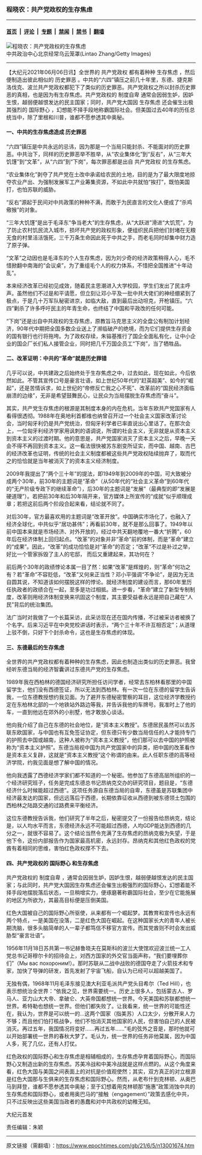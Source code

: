 ### 程晓农：共产党政权的生存焦虑

---

#### [首页](../../../..?n13001674) &nbsp;|&nbsp; [评论](../../../../../epoch-comment?n13001674) &nbsp;|&nbsp; [专题](../../../../../epoch-special?n13001674) &nbsp;|&nbsp; [禁闻](../../../../../epoch-news?n13001674) &nbsp;|&nbsp; [禁书](../../../../../books?n13001674) &nbsp;|&nbsp; [翻墙](https://github.com/gfw-breaker/nogfw/blob/master/README.md?n13001674)


<div><img alt="程晓农：共产党政权的生存焦虑" class="attachment-djy_600_400 size-djy_600_400 wp-post-image" src="https://i.epochtimes.com/assets/uploads/2021/06/id12991773-1511012105372382-600x400-1.jpeg"/>
<div class="caption">
 中共政治中心北京经常乌云笼罩(Lintao Zhang/Getty Images)
</div></div><hr/><div class="post_content" id="artbody" itemprop="articleBody">
 <!-- article content begin -->
 <p>
  【大纪元2021年06月06日讯】全世界的
  <ok href="https://www.epochtimes.com/gb/tag/%E5%85%B1%E4%BA%A7%E5%85%9A%E6%94%BF%E6%9D%83.html">
   共产党政权
  </ok>
  都有着种种
  <ok href="https://www.epochtimes.com/gb/tag/%E7%94%9F%E5%AD%98%E7%84%A6%E8%99%91.html">
   生存焦虑
  </ok>
  ，然后便制造出彼此相似的
  <ok href="https://www.epochtimes.com/gb/tag/%E5%8E%86%E5%8F%B2%E7%BD%AA%E6%81%B6.html">
   历史罪恶
  </ok>
  。中共的“六四”镇压之前几十年里，东德、捷克斯洛伐克、波兰共产党政权都犯下了类似的历史罪恶。共产党政权之所以封杀历史罪恶的真相，也是因为有生存焦虑。共产党政权的
  <ok href="https://www.epochtimes.com/gb/tag/%E5%88%B6%E5%BA%A6%E8%87%AA%E5%8D%91.html">
   制度自卑
  </ok>
  通常会因弱生妒，因妒生恨，越弱便越恨发达的民主国家；同时，共产党大国因
  <ok href="https://www.epochtimes.com/gb/tag/%E7%94%9F%E5%AD%98%E7%84%A6%E8%99%91.html">
   生存焦虑
  </ok>
  还会催生出极其强烈的
  <ok href="https://www.epochtimes.com/gb/tag/%E5%9B%BD%E9%99%85%E9%87%8E%E5%BF%83.html">
   国际野心
  </ok>
  ，幻想能不择手段地称霸国际社会。但美国过去40年的历任总统当中，除了里根和川普，谁都不愿参透其中奥秘。
 </p>
 <h4>
  一、中共的生存焦虑造成
  <ok href="https://www.epochtimes.com/gb/tag/%E5%8E%86%E5%8F%B2%E7%BD%AA%E6%81%B6.html">
   历史罪恶
  </ok>
 </h4>
 <p>
  “六四”镇压是中共永远的忌讳，因为那是一个当局只能封杀、不能面对的历史罪恶。中共治下，同样的历史罪恶举不胜举，从“农业集体化”到“反右”，从“三年大饥馑”到“文革”，从“六四”到“下岗”，每次罪恶都是出自
  <ok href="https://www.epochtimes.com/gb/tag/%E5%85%B1%E4%BA%A7%E5%85%9A%E6%94%BF%E6%9D%83.html">
   共产党政权
  </ok>
  的生存焦虑。
 </p>
 <p>
  “农业集体化”剥夺了共产党在土改中承诺给农民的土地，目的是为了最大限度地掠夺农业产出、为强制发展军工产业筹集资源，不如此中共就怕“挨打”，既怕美国打，也怕苏联的威胁。
 </p>
 <p>
  “反右”源起于民间对中共政策的种种不满，而敢于为民直言的文化人便成了“杀鸡儆猴”的对象。
 </p>
 <p>
  “三年大饥馑”是出于毛泽东“争当老大”的生存焦虑，从“大跃进”滑进“大饥荒”，为了防止农村饥民流入城市，损坏共产党的政权形象，便组织民兵把他们封堵在无粮无食的村里活活饿死，三千万条生命因此死于中共之手，而老毛同时却集中财力造了原子弹。
 </p>
 <p>
  “文革”之动因也是毛泽东的个人生存焦虑，因为刘少奇的经济政策稍得人心，毛不惜掀翻中南海的“会议桌”，为了重组毛个人的权力体系，不惜把全国推进“十年动乱”。
 </p>
 <p>
  本来经济改革已经初见成效，随着民主思潮进入大学校园，学生们发出了民主呼声。虽然他们不过是和平请愿，但立刻让邓小平及一批中共大佬们的神经绷紧到了极点，于是几十万军队秘密进京，如临大敌，直到最后出动坦克，开枪镇压。“六四”剿杀了许多呼吁民主的年青生命，也终结了中国和平政改的任何可能。
 </p>
 <p>
  “下岗”还是出自中共政权的生存焦虑，原教旨马克思主义的全盘公有制加计划经济，90年代中期把全国多数企业送上了濒临破产的绝境，而为它们提供生存资金的国有银行也行将拖垮。为了政权存续，朱镕基推行了国企全面私有化，让中小企业的国企厂长们私人接管企业，同时把几千万国企员工“下岗”，当了牺牲品。
 </p>
 <h4>
  二、改革证明：中共的“革命”就是历史罪错
 </h4>
 <p>
  几乎可以说，中共建政之后始终处于生存焦虑之中，过去如此，现在如此，今后依然如此。不管其宣传口号是豪言壮语，如上世纪50年代的“赶英超美”、如今的“崛起”，还是苦情诉求，如上世纪的“帝修反亡我之心不死”、改革前的“国民经济面临崩溃的边缘”，无非是希望鼓舞民心，让民众为当局摆脱生存焦虑而“奋斗”。
 </p>
 <p>
  其实，共产党生存焦虑的根源是其制度本身的内在危机，当年东欧共产党国家有人看得很透彻。1988年在奥地利首都维也纳曾召开过一个社会主义国家改革讨论会，当时匈牙利仍是共产党统治，但匈牙利学者已率直说出心里话了。在那次会上，一位匈牙利经济学家用讽刺的语调说，所谓的社会主义，无非就是从资本主义到资本主义的过渡时期。他的意思是，共产党国家消灭了资本主义之后，早晚一天会不得不再回到资本主义。这一看法很快被苏东剧变所证实，而中国、越南、古巴的经济改革也证明，传统的社会主义制度都被这些共产党政权陆续抛弃了，取而代之的恰恰就是当年被消灭了的资本主义经济制度。
 </p>
 <p>
  2009年我提出了“两个三十年”的提法，即1949年到2009年的中国，可大致被分成两个30年，前30年的主题词是“革命”（从50年代的“社会主义革命”到60年代的“无产阶级专政下的继续革命”），后30年的主题词是“发展”（最典型的即“发展是硬道理”）。若把前30年和后30年隔开来，官方媒体上所宣传的“成就”似乎顺理成章；若把这前后两个阶段合起来看，结论就不同了。
 </p>
 <p>
  对后30年，官方最喜欢用的主题词是“改革开放”。中国确实市场化了，也融入了经济全球化，中共似乎“居功甚伟”；再看前30年，就不是那么回事了。1949年以前中国本来就是市场经济、对外开放的，经过中共天翻地覆地一番大“折腾”，60年后在经济体制上回归起点。“改革”的对象并非“革命”前的体制，而是“革命”建立的“成果”。因此，“改革”的成功恰恰是对“革命”的否定；“改革”不过是补过之举，好比一个管家拆毁了主人的宅邸， 而后又重建起来，其功何在？
 </p>
 <p>
  前后两个30年的政绩悖论本属一目了然：如果“改革”是辉煌的，则“革命”何功之有？若“革命”不容贬低，“改革”又何来正当性？邓小平强调“不争论”，是因为无法自圆其说，不知道该如何摆脱这样的悖论。就经济制度的建设而言，那60年里历任执政者的政绩合在一起，至多是功过相抵。进一步看，“革命”建立了新型专制制度，改革则用经济体制变换来巩固这个制度，其主要受益者永远是把自己藏在“人民”背后的统治集团。
 </p>
 <p>
  法广当时对我做了一个长篇采访，此采访现在还在国内传播，不过被采访者被换了个名字。后来习近平在中央党校讲话时表示，“两个三十年不许互相否定”；从道理上驳不倒，只好下个封杀命令，这也是生存焦虑的体现。
 </p>
 <h4>
  三、东德最后的生存焦虑
 </h4>
 <p>
  全世界的共产党政权都有着种种的生存焦虑，因此也制造出类似的历史罪恶。我曾经听东德当局的经济智囊讲过东德共产党的生存焦虑。
 </p>
 <p>
  1989年我在西柏林的德国经济研究所担任访问学者，经常去东柏林看那里的中国留学生，他们没有西德签证，所以无法到西柏林。有一次一位在东德的留学生告诉我，一位东德教授想约我见面。为了避开东德秘密警察的耳目，这位经济学教授约定在东柏林北部的一个地铁站外路边等我，并告诉我他的车牌号。我准时上了他的车，一直到他远在郊外的小别墅，他才敢放心谈话。
 </p>
 <p>
  他向我介绍了自己在东德的社会地位，是“资本主义教授”。东德居民虽然可以去苏联东欧国家，与中国也有互免签证协定，但东德只有少数当局信任的人才能持专门的护照去中国或越南，这种人被称为“资本主义教授”，他们那可以去中国的护照被称为“资本主义护照”。东德当局视中国为共产党国家中的异类，把中国的改革看作是资本主义复辟，这就是“资本主义教授”这个称谓的由来。此人任职东德的高等经济学院，约我见面是想了解中国的情况。
 </p>
 <p>
  他向我透露了西德经济学家们都不知道的一个秘密。他参加了东德高层所组织的一个经济研究班子，任务是完成东德总书记昂纳克交办的研究项目，题目是，“东德经济什么时候能超过西德”。这项任务源自东德当局的自卑，东德虽是苏联集团中经济最发达的国家，但远远落后于西德，长期依靠征收从西德到被东德领土包围的西柏林之陆路交通的过路费来平衡经济。
 </p>
 <p>
  这位东德教授告诉我，他们研究了半年之后，秘密提交了一份报告给昂纳克，结论是，以人均水平而言，东德经济永远不可能超过西德，人均GDP能达到西德的几分之一，就很不容易了。这个结论当然令充满了生存焦虑的昂纳克极为失望，于是他下令，这份内部报告作为国家最高机密，永远封存。昂纳克和其他红色政权的党酋有着相同的思维，害怕红色政权撑不下去。
 </p>
 <h4>
  四、共产党政权的
  <ok href="https://www.epochtimes.com/gb/tag/%E5%9B%BD%E9%99%85%E9%87%8E%E5%BF%83.html">
   国际野心
  </ok>
  和生存焦虑
 </h4>
 <p>
  共产党政权的
  <ok href="https://www.epochtimes.com/gb/tag/%E5%88%B6%E5%BA%A6%E8%87%AA%E5%8D%91.html">
   制度自卑
  </ok>
  ，通常会因弱生妒，因妒生恨，越弱便越恨发达的民主国家；与此同时，共产党大国因生存焦虑还会催生出极强烈的国际野心，幻想着能不择手段地摆脱落后状态，一旦稍增实力，便琢磨著称霸国际社会，至少在它能施展的地区为所欲为，其最高目标便是压倒美国。
 </p>
 <p>
  红色大国被自己的国际野心所驱使，从来都有一个崛起梦。其教育和宣传也永远有两个特点，一是美国在没落，二是红色大国在崛起。在这种国家长大的青年人被长期洗脑，很多头脑简单的人一辈子都笃信不移官方宣传。而其党酋则不时会发出威胁型“豪言壮语”。
 </p>
 <p>
  1956年11月18日苏共第一书记赫鲁晓夫在莫斯科的波兰大使馆欢迎波兰统一工人党总书记哥穆尔卡的招待会上，对西方国家的外交官当面声称，“我们要埋葬你们”（Мы вас похороним!）。那时苏联从二战中战败的德国夺走了火箭技术和专家，加快了导弹的研发，首先发射了宇宙飞船，自认为已经可以超越美国了。
 </p>
 <p>
  无独有偶，1968年11月毛泽东接见澳大利亚毛派共产党头目希尔（Ted Hill），也表示想统治全世界：“依我之见，世界需要统一。历史上很多人，包括蒙古人、罗马人、亚力山大大帝、拿破仑、大英帝国都想统一世界。今天美国和苏联都想统一世界。希特勒也想统一世界。但他们都失败了。让我看来，统一世界的可能性还在，我认为，世界是可以统一的…这两个国家（指美苏）人口太少，分散开来人力不够；而且他们怕打核战争，他们不怕消灭其他国家的人民，但害怕自己的人民被消灭。再过五年，我国情况将变好……再过五年……”毛的弦外之音是，那时他就可以开始部署统一世界的春秋大梦了。毛认为，统一世界的任务非他莫属，因为中国人多，死了几亿，还有人打仗。
 </p>
 <p>
  红色政权的国际野心和生存焦虑是相辅相成的，生存焦虑孕育着国际野心，而国际野心又制造出新的生存焦虑。苏美冷战和中美冷战就是这样点燃的。从这个角度来看，红色大国与美国之间表面上的对抗是价值观使然；其实，双方真正的对立根源是红色大国那与生俱来的生存焦虑和国际野心。然而，从老布什到克林顿、从奥巴马到拜登，谁都不愿参透其中奥秘；至于幻想着用克林顿那“施惠”政策消蚀中共的生存焦虑和国际野心，或者用奥巴马的“接触（engagement）”政策去感化中共，只不过反映出这些美国当政者的愚蠢和对中共政权的幼稚无知。
 </p>
 <p>
  大纪元首发
 </p>
 <p>
  责任编辑：朱颖
 </p>
 <!-- article content end -->
 <div id="below_article_ad">
 </div>
</div>


---

原文链接（需翻墙）：https://www.epochtimes.com/gb/21/6/5/n13001674.htm